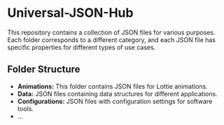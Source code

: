 # Universal-JSON-Hub
This repository contains a collection of JSON files for various purposes. Each folder corresponds to a different category, and each JSON file has specific properties for different types of use cases.

## Folder Structure

- **Animations:** This folder contains JSON files for Lottie animations.
- **Data:** JSON files containing data structures for different applications.
- **Configurations:** JSON files with configuration settings for software tools.
- ...

